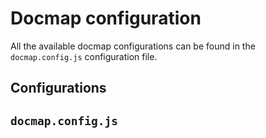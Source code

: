 <!-- This file has been generated using
     the "@coffeekraken/s-markdown-builder" package.
     !!! Do not edit it directly... -->


<!-- body -->

<!--
/**
* @name            Configuration
* @namespace       doc.docmap
* @type            Markdown
* @platform        md
* @status          stable
* @menu            Documentation / Docmap           /doc/docmap/configuration
*
* @since           2.0.0
* @author    Olivier Bossel <olivier.bossel@gmail.com> (https://coffeekraken.io)
*/
-->

# Docmap configuration

All the available docmap configurations can be found in the `docmap.config.js` configuration file.

## Configurations

## `docmap.config.js`


<dl>
</dl>

